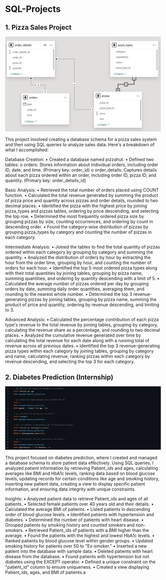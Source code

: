 # SQL-Projects

## 1. Pizza Sales Project

![img](https://github.com/nadeem-ahmed-git/SQL-Projects/blob/main/Pizza%20Sales%20Project/Pizza%20Sales%20data%20model.png)

This project involved creating a database schema for a pizza sales system and then using SQL queries to analyze sales data. Here's a breakdown of what I accomplished:

Database Creation:
  •	Created a database named pizzahut.
  •	Defined two tables: 
  o	orders: Stores information about individual orders, including order ID, date, and time. (Primary key: order_id)
  o	order_details: Captures details about each pizza ordered within an order, including order ID, pizza ID, and quantity. (Primary key: order_details_id)

Basic Analysis:
  •	Retrieved the total number of orders placed using COUNT function.
  •	Calculated the total revenue generated by summing the product of pizza price and quantity across pizzas and order details, rounded to two decimal places.
  •	Identified the pizza with the highest price by joining pizza_types and pizzas tables, ordering by price descending, and selecting the top row.
  •	Determined the most frequently ordered pizza size by grouping pizzas by size, counting occurrences, and ordering by count in descending order.
  •	Found the category-wise distribution of pizzas by grouping pizza_types by category and counting the number of pizzas in each category.

Intermediate Analysis:
  •	Joined the tables to find the total quantity of pizzas ordered within each category by grouping by category and summing the quantity.
  •	Analyzed the distribution of orders by hour by extracting the hour from the order time, grouping by hour, and counting the number of orders for each hour.
  •	Identified the top 5 most ordered pizza types along with their total quantities by joining tables, grouping by pizza name, summing quantities, and ordering by quantity descending with a limit of 5.
  •	Calculated the average number of pizzas ordered per day by grouping orders by date, summing daily order quantities, averaging them, and rounding to the nearest whole number.
  •	Determined the top 3 revenue-generating pizzas by joining tables, grouping by pizza name, summing the product of price and quantity, ordering by revenue descending, and limiting to 3.

Advanced Analysis:
  •	Calculated the percentage contribution of each pizza type's revenue to the total revenue by joining tables, grouping by category, calculating the revenue share as a percentage, and rounding to two decimal places.
  •	Analyzed the cumulative revenue generated over time by calculating the total revenue for each date along with a running total of revenue across all previous dates.
  •	Identified the top 3 revenue-generating pizza types within each category by joining tables, grouping by category and name, calculating revenue, ranking pizzas within each category by revenue descending, and selecting the top 3 for each category.

  ## 2. Diabetes Prediction (Internship)

  ![img](https://github.com/nadeem-ahmed-git/SQL-Projects/blob/main/Diabetes%20Prediction/Diabetes%20prediction.png)

  This project focused on diabetes prediction, where I created and managed a database schema to store patient data effectively. Using SQL queries, I analyzed patient information by retrieving Patient_ids and ages, calculating averages like BMI and HbA1c levels, ranking data based on blood glucose levels, updating records for certain conditions like age and smoking history, inserting new patient data, creating a view to display specific patient information, and ensuring data integrity with unique constraints.

  Insights:
•	Analyzed patient data to retrieve Patient_ids and ages of all patients.
•	Selected female patients over 40 years old and their details.
•	Calculated the average BMI of patients.
•	Listed patients in descending order of blood glucose levels.
•	Identified patients with hypertension and diabetes.
•	Determined the number of patients with heart disease.
•	Grouped patients by smoking history and counted smokers and non-smokers.
•	Retrieved Patient_ids of patients with a BMI higher than the average.
•	Found the patients with the highest and lowest HbA1c levels.
•	Ranked patients by blood glucose level within gender groups.
•	Updated smoking history for patients over 50 to "Ex-smoker."
•	Inserted a new patient into the database with sample data.
•	Deleted patients with heart disease from the database.
•	Found patients with hypertension but not diabetes using the EXCEPT operator.
•	Defined a unique constraint on the "patient_id" column to ensure uniqueness.
•	Created a view displaying Patient_ids, ages, and BMI of patients.a



